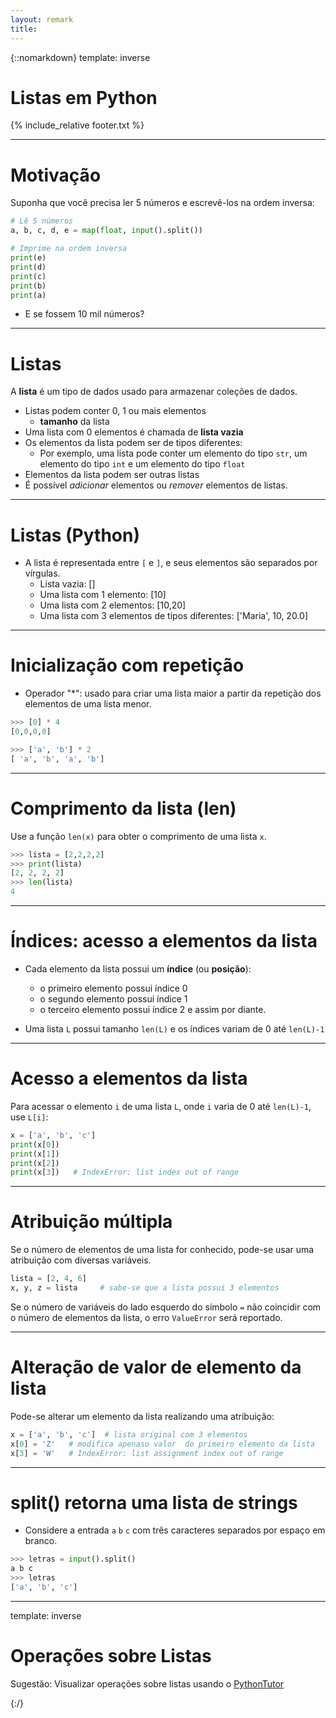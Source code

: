 ```yaml
---
layout: remark
title:
---
```


{::nomarkdown}
template: inverse

# Listas em Python

{% include_relative footer.txt %}

---

# Motivação

Suponha que você precisa ler 5 números e escrevê-los na ordem inversa:

```python
# Lê 5 números
a, b, c, d, e = map(float, input().split())

# Imprime na ordem inversa
print(e)
print(d)
print(c)
print(b)
print(a)
```
- E se fossem 10 mil números?

---
# Listas

A **lista** é um tipo de dados usado para armazenar coleções de dados.

- Listas podem conter 0, 1 ou mais elementos
   - **tamanho** da lista
- Uma lista com 0 elementos é chamada de **lista vazia**
- Os elementos da lista podem ser de tipos diferentes:
   - Por exemplo, uma lista pode conter um elemento do tipo `str`, um elemento do tipo `int` e um elemento do tipo `float` 
- Elementos da lista podem ser outras listas
- É possível *adicionar* elementos ou *remover* elementos de listas.

---
# Listas (Python)

- A lista é representada entre `[` e `]`, e seus elementos são separados por vírgulas.
   - Lista vazia: []
   - Uma lista com 1 elemento: [10]
   - Uma lista com 2 elementos: [10,20]
   - Uma lista com 3 elementos de tipos diferentes: ['Maria', 10, 20.0]


---
# Inicialização com repetição
 
- Operador "\*":  usado para criar uma lista maior a partir da repetição dos elementos de uma lista menor.

```python
>>> [0] * 4
[0,0,0,0]

>>> ['a', 'b'] * 2
[ 'a', 'b', 'a', 'b']
```

---
# Comprimento da lista (len)

Use a função `len(x)` para obter o comprimento de uma lista `x`.

```python
>>> lista = [2,2,2,2]
>>> print(lista)
[2, 2, 2, 2]
>>> len(lista)
4
``` 

---

# Índices: acesso a elementos da lista

- Cada elemento da lista possui um **índice** (ou **posição**):
   - o primeiro elemento possui índice 0
   - o segundo elemento possui índice 1
   - o terceiro elemento possui índice 2
e assim por diante.

- Uma lista `L` possui tamanho `len(L)` e os índices variam de 0 até `len(L)-1`

---

# Acesso a elementos da lista

Para acessar o elemento `i` de uma lista `L`, onde `i` varia de 0 até `len(L)-1`, use `L[i]`:

```python
x = ['a', 'b', 'c']
print(x[0])
print(x[1])
print(x[2])
print(x[3])   # IndexError: list index out of range
```

---

# Atribuição múltipla

Se o número de elementos de uma lista for conhecido, 
pode-se usar uma atribuição com diversas variáveis.

```python
lista = [2, 4, 6]
x, y, z = lista     # sabe-se que a lista possui 3 elementos
```

Se o número de variáveis do lado esquerdo do símbolo `=` não coincidir com 
o número de elementos da lista, o erro `ValueError` será reportado.

---

# Alteração de valor de elemento da lista

Pode-se alterar um elemento da lista realizando uma atribuição:

```python
x = ['a', 'b', 'c']  # lista original com 3 elementos
x[0] = 'Z'   # modifica apenaso valor  do primeiro elemento da lista
x[3] = 'W'   # IndexError: list assignment index out of range
```

--- 

# split() retorna uma lista de strings

- Considere a entrada `a` `b` `c` com três caracteres separados por espaço em branco.

```python
>>> letras = input().split()
a b c
>>> letras
['a', 'b', 'c']
```

---

template: inverse
# Operações sobre Listas

Sugestão: Visualizar operações sobre listas usando o [PythonTutor](https://pythontutor.com/)


{:/}



